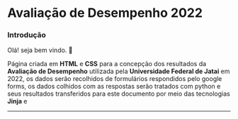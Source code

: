 # Avaliação de Desempenho 2022

### Introdução 

Olá! seja bem vindo. 👋

Página criada em **HTML** e **CSS** para a concepção dos resultados da **Avaliação de Desempenho** utilizada pela **Universidade Federal de Jatai** em 2022, os dados serão recolhidos de formulários respondidos pelo google forms, os dados colhidos com as respostas serão tratados com python e seus resultados transferidos para este documento por meio das tecnologias **Jinja** e 
<hr>
